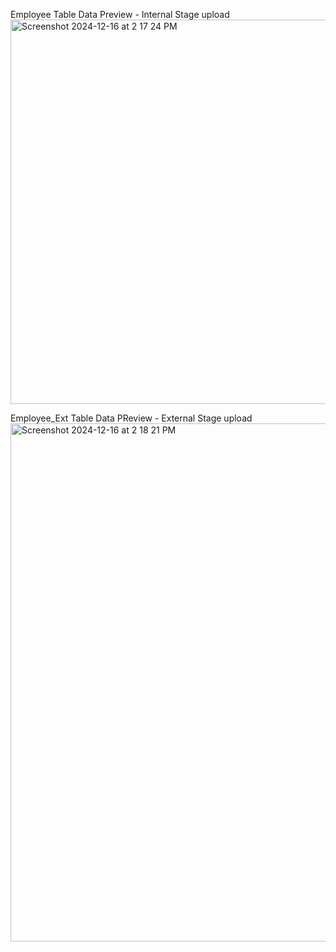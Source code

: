 Employee Table Data Preview - Internal Stage upload
<img width="615" alt="Screenshot 2024-12-16 at 2 17 24 PM" src="https://github.com/user-attachments/assets/89d6485a-1a15-4bf2-9467-97fdee92cf1f" />

Employee_Ext Table Data PReview - External Stage upload
<img width="829" alt="Screenshot 2024-12-16 at 2 18 21 PM" src="https://github.com/user-attachments/assets/693b8964-3e15-4372-89f9-035288711599" />
